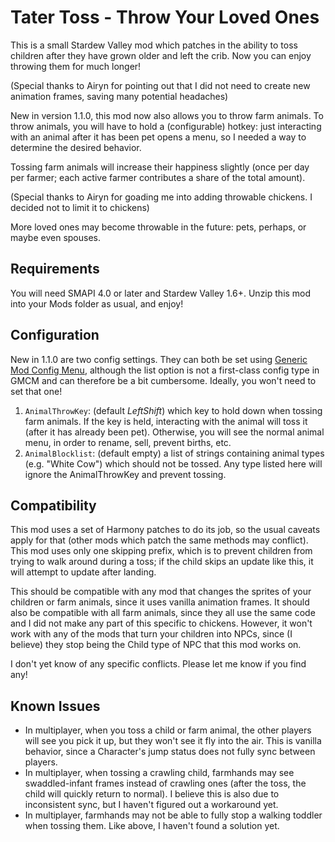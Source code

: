 # Tater Toss - Throw Your Loved Ones

This is a small Stardew Valley mod which patches in the ability to toss
children after they have grown older and left the crib. Now you can enjoy
throwing them for much longer!

(Special thanks to Airyn for pointing out that I did not need to create new
animation frames, saving many potential headaches)

New in version 1.1.0, this mod now also allows you to throw farm animals.
To throw animals, you will have to hold a (configurable) hotkey: just
interacting with an animal after it has been pet opens a menu, so I needed
a way to determine the desired behavior.

Tossing farm animals will increase their happiness slightly (once per day
per farmer; each active farmer contributes a share of the total amount).

(Special thanks to Airyn for goading me into adding throwable chickens. I
decided not to limit it to chickens)

More loved ones may become throwable in the future: pets, perhaps, or maybe
even spouses.


## Requirements

You will need SMAPI 4.0 or later and Stardew Valley 1.6+. Unzip this mod into
your Mods folder as usual, and enjoy!


## Configuration

New in 1.1.0 are two config settings. They can both be set using
[Generic Mod Config Menu](https://github.com/spacechase0/StardewValleyMods/tree/develop/GenericModConfigMenu),
although the list option is not a first-class config type in GMCM and can
therefore be a bit cumbersome. Ideally, you won't need to set that one!

1. `AnimalThrowKey`: (default *LeftShift*) which key to hold down when tossing
  farm animals. If the key is held, interacting with the animal will toss it
  (after it has already been pet). Otherwise, you will see the normal animal
  menu, in order to rename, sell, prevent births, etc.
2. `AnimalBlocklist`: (default empty) a list of strings containing animal types
  (e.g. "White Cow") which should not be tossed. Any type listed here will
  ignore the AnimalThrowKey and prevent tossing.


## Compatibility

This mod uses a set of Harmony patches to do its job, so the usual caveats
apply for that (other mods which patch the same methods may conflict). This mod
uses only one skipping prefix, which is to prevent children from trying to walk
around during a toss; if the child skips an update like this, it will attempt
to update after landing.

This should be compatible with any mod that changes the sprites of your
children or farm animals, since it uses vanilla animation frames. It should
also be compatible with all farm animals, since they all use the same code and
I did not make any part of this specific to chickens. However, it won't work
with any of the mods that turn your children into NPCs, since (I believe) they
stop being the Child type of NPC that this mod works on.

I don't yet know of any specific conflicts. Please let me know if you find any!


## Known Issues

* In multiplayer, when you toss a child or farm animal, the other players will
  see you pick it up, but they won't see it fly into the air. This is vanilla
  behavior, since a Character's jump status does not fully sync between
  players.
* In multiplayer, when tossing a crawling child, farmhands may see
  swaddled-infant frames instead of crawling ones (after the toss, the child
  will quickly return to normal). I believe this is also due to inconsistent
  sync, but I haven't figured out a workaround yet.
* In multiplayer, farmhands may not be able to fully stop a walking toddler
  when tossing them. Like above, I haven't found a solution yet.
